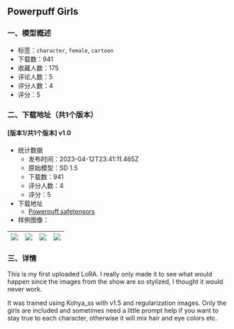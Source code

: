 ## Powerpuff Girls
### 一、模型概述

- 标签：`character`, `female`, `cartoon`
- 下载数：941
- 收藏人数：175
- 评论人数：5
- 评分人数：4
- 评分：5

### 二、下载地址（共1个版本）

#### [版本1/共1个版本] v1.0

- 统计数据
  - 发布时间：2023-04-12T23:41:11.465Z
  - 原始模型：SD 1.5
  - 下载数：941
  - 评分人数：4
  - 评分：5
- 下载地址
  - [Powerpuff.safetensors](https://civitai.com/api/download/models/44123)
- 样例图像：

| <img src="https://image.civitai.com/xG1nkqKTMzGDvpLrqFT7WA/dd50f0d3-a8b1-4fda-a30f-d3ab63d16f00/width=450/481558.jpeg" /> | <img src="https://image.civitai.com/xG1nkqKTMzGDvpLrqFT7WA/38cc30f2-9305-4b61-900a-6c236d256300/width=450/481562.jpeg" /> | <img src="https://image.civitai.com/xG1nkqKTMzGDvpLrqFT7WA/0367a825-91d3-4ca5-f9a4-a6bd9f806900/width=450/481559.jpeg" /> | <img src="https://image.civitai.com/xG1nkqKTMzGDvpLrqFT7WA/9c56ccf7-484a-4c34-e134-793d25058c00/width=450/481563.jpeg" /> |
| ---- | ---- | ---- | ---- |


### 三、详情
<p>This is my first uploaded LoRA. I really only made it to see what would happen since the images from the show are so stylized, I thought it would never work.</p><p></p><p>It was trained using Kohya_ss with v1.5 and regularization images. Only the girls are included and sometimes need a little prompt help if you want to stay true to each character, otherwise it will mix hair and eye colors etc.</p>